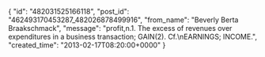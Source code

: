  {
   "id": "482031525166118",
   "post_id": "462493170453287_482026878499916",
   "from_name": "Beverly Berta Braakschmack",
   "message": "profit,n.1. The excess of revenues over expenditures in a business transaction; GAIN(2). Cf.\nEARNINGS; INCOME.",
   "created_time": "2013-02-17T08:20:00+0000"
 }
